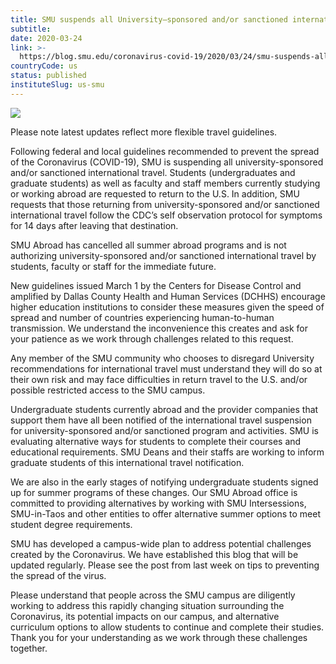 ```yaml
---
title: SMU suspends all University–sponsored and/or sanctioned international travel – Coronavirus (COVID-19)
subtitle: 
date: 2020-03-24
link: >-
  https://blog.smu.edu/coronavirus-covid-19/2020/03/24/smu-suspends-all-university-related-international-travel/
countryCode: us
status: published
instituteSlug: us-smu
---
```

![](https://s3.us-west-2.amazonaws.com/us-west-2.files.campus.edublogs.org/favicon.png)

Please note latest updates reflect more flexible travel guidelines.

Following federal and local guidelines recommended to prevent the spread of the Coronavirus (COVID-19), SMU is suspending all university-sponsored and/or sanctioned international travel. Students (undergraduates and graduate students) as well as faculty and staff members currently studying or working abroad are requested to return to the U.S. In addition, SMU requests that those returning from university-sponsored and/or sanctioned international travel follow the CDC’s self observation protocol for symptoms for 14 days after leaving that destination.

SMU Abroad has cancelled all summer abroad programs and is not authorizing university-sponsored and/or sanctioned international travel by students, faculty or staff for the immediate future.

New guidelines issued March 1 by the Centers for Disease Control and amplified by Dallas County Health and Human Services (DCHHS) encourage higher education institutions to consider these measures given the speed of spread and number of countries experiencing human-to-human transmission. We understand the inconvenience this creates and ask for your patience as we work through challenges related to this request.

Any member of the SMU community who chooses to disregard University recommendations for international travel must understand they will do so at their own risk and may face difficulties in return travel to the U.S. and/or possible restricted access to the SMU campus.

Undergraduate students currently abroad and the provider companies that support them have all been notified of the international travel suspension for university-sponsored and/or sanctioned program and activities. SMU is evaluating alternative ways for students to complete their courses and educational requirements. SMU Deans and their staffs are working to inform graduate students of this international travel notification.

We are also in the early stages of notifying undergraduate students signed up for summer programs of these changes. Our SMU Abroad office is committed to providing alternatives by working with SMU Intersessions, SMU-in-Taos and other entities to offer alternative summer options to meet student degree requirements.

SMU has developed a campus-wide plan to address potential challenges created by the Coronavirus. We have established this blog that will be updated regularly. Please see the post from last week on tips to preventing the spread of the virus.

Please understand that people across the SMU campus are diligently working to address this rapidly changing situation surrounding the Coronavirus, its potential impacts on our campus, and alternative curriculum options to allow students to continue and complete their studies. Thank you for your understanding as we work through these challenges together.